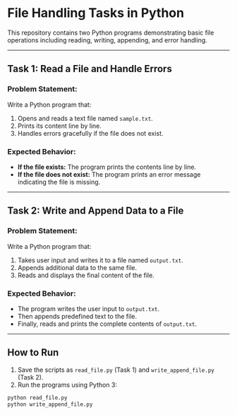 # File Handling Tasks in Python

This repository contains two Python programs demonstrating basic file operations including reading, writing, appending, and error handling.

---

## Task 1: Read a File and Handle Errors

### Problem Statement:
Write a Python program that:
1. Opens and reads a text file named `sample.txt`.
2. Prints its content line by line.
3. Handles errors gracefully if the file does not exist.

### Expected Behavior:

- **If the file exists:** The program prints the contents line by line.
- **If the file does not exist:** The program prints an error message indicating the file is missing.

---

## Task 2: Write and Append Data to a File

### Problem Statement:
Write a Python program that:
1. Takes user input and writes it to a file named `output.txt`.
2. Appends additional data to the same file.
3. Reads and displays the final content of the file.

### Expected Behavior:

- The program writes the user input to `output.txt`.
- Then appends predefined text to the file.
- Finally, reads and prints the complete contents of `output.txt`.

---

## How to Run

1. Save the scripts as `read_file.py` (Task 1) and `write_append_file.py` (Task 2).
2. Run the programs using Python 3:

```bash
python read_file.py
python write_append_file.py


